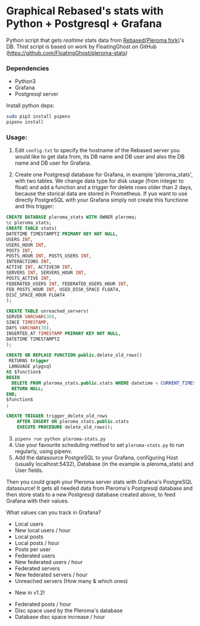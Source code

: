 Graphical Rebased's stats with Python + Postgresql + Grafana
============================================================

Python script that gets *realtime* stats data from [Rebased(Pleroma fork)](https://gitlab.com/soapbox-pub/rebased)'s DB.
Thist  script is based on work by FloatingGhost on GitHub (https://github.com/FloatingGhost/pleroma-stats)

### Dependencies

-   Python3
-   Grafana
-   Postgresql server 

Install python deps:
```bash
sudo pip3 install pipenv
pipenv install
```

### Usage:

1. Edit `config.txt` to specify the hostname of the Rebased server you would like to get data from, its DB 
   name and DB user and also the DB name and DB user for Grafana.

2. Create one Postgresql database for Grafana, in example 'pleroma_stats', with two tables. We change data type for disk usage (from integer to float) and add a function and a trigger for delete rows older than 2 days, because the storical data are stored in Prometheus. If yuo want to use directly PostgreSQL with your Grafana simply not create this functione and this trigger:

```sql
CREATE DATABASE pleroma_stats WITH OWNER pleroma;
\c pleroma_stats;
CREATE TABLE stats(
DATETIME TIMESTAMPTZ PRIMARY KEY NOT NULL,
USERS INT,
USERS_HOUR INT,
POSTS INT,
POSTS_HOUR INT, POSTS_USERS INT,
INTERACTIONS INT,
ACTIVE INT, ACTIVE30 INT,
SERVERS INT, SERVERS_HOUR INT,
POSTS_ACTIVE INT,
FEDERATED_USERS INT, FEDERATED_USERS_HOUR INT,
FED_POSTS_HOUR INT, USED_DISK_SPACE FLOAT4,
DISC_SPACE_HOUR FLOAT4
);

CREATE TABLE unreached_servers(
SERVER VARCHAR(30),
SINCE TIMESTAMP,
DAYS VARCHAR(30),
INSERTED_AT TIMESTAMP PRIMARY KEY NOT NULL,
DATETIME TIMESTAMPTZ
);

CREATE OR REPLACE FUNCTION public.delete_old_rows()
 RETURNS trigger
 LANGUAGE plpgsql
AS $function$
BEGIN
  DELETE FROM pleroma_stats.public.stats WHERE datetime < CURRENT_TIMESTAMP - INTERVAL '2 days';
  RETURN NULL;
END;
$function$
;

CREATE TRIGGER trigger_delete_old_rows
    AFTER INSERT ON pleroma_stats.public.stats
    EXECUTE PROCEDURE delete_old_rows();
```

3. `pipenv run python pleroma-stats.py`
4. Use your favourite scheduling method to set `pleroma-stats.py` to run regularly, using pipenv.
5. Add the datasource PostgreSQL to your Grafana, configuring Host (usually localhost:5432), Database (in the example is pleroma_stats) and User fields. 

Then you could graph your Pleroma server stats with Grafana's PostgreSQL datasource!
It gets all needed data from Pleroma's Postgresql database and then store stats to a new Postgresql database created above, to feed Grafana with their values.

What values can you track in Grafana?

- Local users
- New local users / hour
- Local posts
- Local posts / hour
- Posts per user
- Federated users
- New federated users / hour
- Federated servers
- New federated servers / hour
- Unreached servers (How many & which ones)

* New in v1.2!
- Federated posts / hour 
- Disc space used by the Pleroma's database
- Database disc space increase / hour
